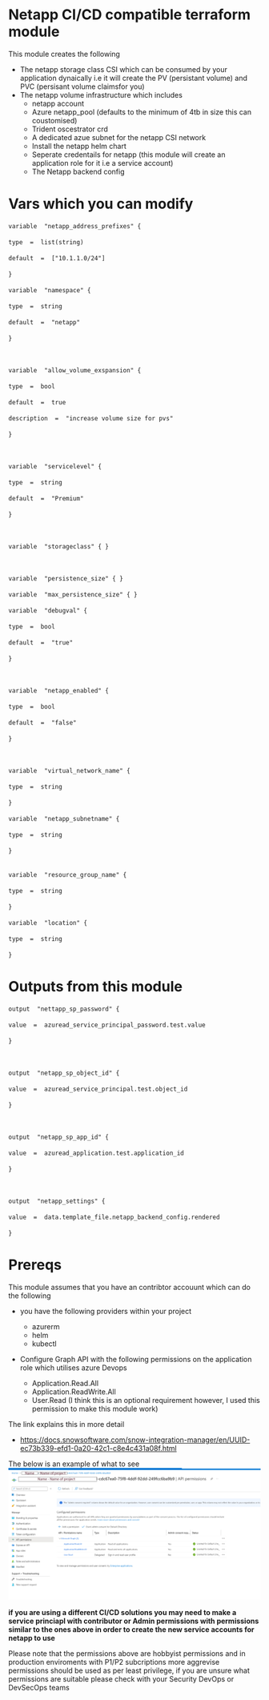 # Netapp CI/CD  compatible terraform module

This module creates the following
- The netapp storage class CSI which can be consumed by your application dynaically i.e it will create the PV (persistant volume) and PVC (persisant volume claimsfor you)
- The netapp volume infrastructure which includes
	- netapp account
	- Azure netapp_pool  (defaults to the minimum of 4tb in size this can coustomised)
	- Trident oscestrator crd
	- A dedicated azue subnet for the netapp CSI network
	- Install the netapp helm chart
	- Seperate credentails for netapp (this module will create an application  role for it i.e a service account)
	- The Netapp backend config

# Vars which you can modify
```
variable  "netapp_address_prefixes" {

type  =  list(string)

default  =  ["10.1.1.0/24"]

}

variable  "namespace" {

type  =  string

default  =  "netapp"

}

  

variable  "allow_volume_exspansion" {

type  =  bool

default  =  true

description  =  "increase volume size for pvs"

}

  

variable  "servicelevel" {

type  =  string

default  =  "Premium"

}

  

variable  "storageclass" { }

  

variable  "persistence_size" { }

variable  "max_persistence_size" { }

variable  "debugval" {

type  =  bool

default  =  "true"

}

  

variable  "netapp_enabled" {

type  =  bool

default  =  "false"

}

  

variable  "virtual_network_name" {

type  =  string

}

variable  "netapp_subnetname" {

type  =  string

}


variable  "resource_group_name" {

type  =  string

}

variable  "location" {

type  =  string

}
```

# Outputs from this module

```
output  "nettapp_sp_password" {

value  =  azuread_service_principal_password.test.value

}

  

output  "netapp_sp_object_id" {

value  =  azuread_service_principal.test.object_id

}

  

output  "netapp_sp_app_id" {

value  =  azuread_application.test.application_id

}

  

output  "netapp_settings" {

value  =  data.template_file.netapp_backend_config.rendered

}
```

# Prereqs
This module assumes that you have an contribtor accouunt which can do the following
- you have the following providers within your project 
	- 	azurerm
	- helm
	- kubectl
	
-  Configure Graph API with the following permissions on the application role which utilises azure Devops
	- Application.Read.All
	- Application.ReadWrite.All
	- User.Read (I think this is an optional requirement however, I used this permission to make this module work)

The link explains this in more detail
-	https://docs.snowsoftware.com/snow-integration-manager/en/UUID-ec73b339-efd1-0a20-42c1-c8e4c431a08f.html


The below is an example of what to see
!["Permissions_needed_to_create_the_service_account](terraform_net_app_module/Permissions_needed_to_create_the_service_account.jpg)

**if you are using a different CI/CD solutions
you may need to make a service princiapl with contributor or Admin permissions with permissions similar to the ones above in order to create the new service accounts for netapp to use**

Please note that the permissions above are hobbyist permissions and in production enviroments with P1/P2 subcriptions more aggrevise permissions should be used as per least privilege, if you are unsure what permissions are suitable please check with your Security DevOps or DevSecOps teams